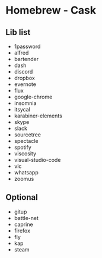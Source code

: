 # Homebrew - Cask

## Lib list
- 1password
- alfred
- bartender
- dash
- discord
- dropbox
- evernote
- flux
- google-chrome
- insomnia
- itsycal
- karabiner-elements
- skype
- slack
- sourcetree
- spectacle
- spotify
- viscosity
- visual-studio-code
- vlc
- whatsapp
- zoomus

## Optional
- gitup
- battle-net
- caprine
- firefox
- fly
- kap
- steam